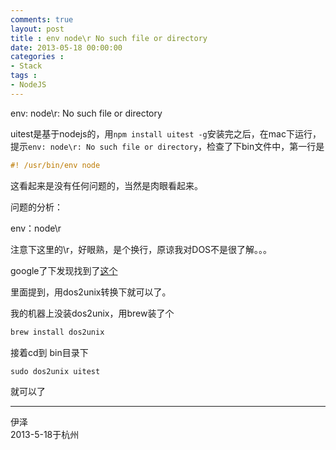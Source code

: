 ```yaml
---
comments: true
layout: post
title : env node\r No such file or directory
date: 2013-05-18 00:00:00
categories : 
- Stack
tags : 
- NodeJS
---
```



env: node\r: No such file or directory

uitest是基于nodejs的，用`npm install uitest -g`安装完之后，在mac下运行，提示`env: node\r: No such file or directory`，检查了下bin文件中，第一行是

```haskell
#! /usr/bin/env node
```
这看起来是没有任何问题的，当然是肉眼看起来。

<!--more-->

问题的分析：

env：node\r 

注意下这里的\r，好眼熟，是个换行，原谅我对DOS不是很了解。。。

google了下发现找到了[这个](https://github.com/foglcz/tscw/issues/1)

里面提到，用dos2unix转换下就可以了。

我的机器上没装dos2unix，用brew装了个

```haskell
brew install dos2unix
```
接着cd到 bin目录下

```haskell
sudo dos2unix uitest
```
就可以了

---
伊泽  
2013-5-18于杭州